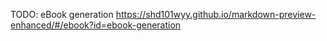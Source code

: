 
TODO: eBook generation
https://shd101wyy.github.io/markdown-preview-enhanced/#/ebook?id=ebook-generation